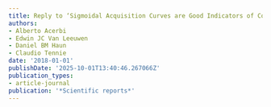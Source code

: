 ```yaml
---
title: Reply to ‘Sigmoidal Acquisition Curves are Good Indicators of Conformist Transmission’
authors:
- Alberto Acerbi
- Edwin JC Van Leeuwen
- Daniel BM Haun
- Claudio Tennie
date: '2018-01-01'
publishDate: '2025-10-01T13:40:46.267066Z'
publication_types:
- article-journal
publication: '*Scientific reports*'
---
```

